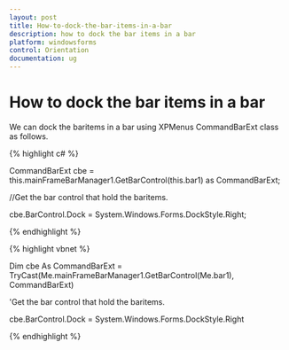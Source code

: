 ```yaml
---
layout: post
title: How-to-dock-the-bar-items-in-a-bar
description: how to dock the bar items in a bar
platform: windowsforms
control: Orientation
documentation: ug
---
```


# How to dock the bar items in a bar

We can dock the baritems in a bar using XPMenus CommandBarExt class as follows.

{% highlight c# %}

CommandBarExt cbe = this.mainFrameBarManager1.GetBarControl(this.bar1) as CommandBarExt;

//Get the bar control that hold the baritems.

cbe.BarControl.Dock = System.Windows.Forms.DockStyle.Right;

{% endhighlight %}

{% highlight vbnet %}


Dim cbe As CommandBarExt = TryCast(Me.mainFrameBarManager1.GetBarControl(Me.bar1), CommandBarExt)

'Get the bar control that hold the baritems. 

cbe.BarControl.Dock = System.Windows.Forms.DockStyle.Right

{% endhighlight %}

